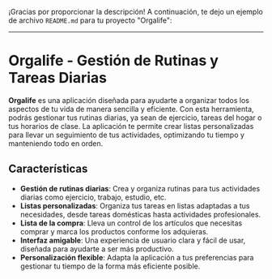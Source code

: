 ¡Gracias por proporcionar la descripción! A continuación, te dejo un ejemplo de archivo `README.md` para tu proyecto "Orgalife":

---

# Orgalife - Gestión de Rutinas y Tareas Diarias

**Orgalife** es una aplicación diseñada para ayudarte a organizar todos los aspectos de tu vida de manera sencilla y eficiente. Con esta herramienta, podrás gestionar tus rutinas diarias, ya sean de ejercicio, tareas del hogar o tus horarios de clase. La aplicación te permite crear listas personalizadas para llevar un seguimiento de tus actividades, optimizando tu tiempo y manteniendo todo en orden.

## Características

- **Gestión de rutinas diarias**: Crea y organiza rutinas para tus actividades diarias como ejercicio, trabajo, estudio, etc.
- **Listas personalizadas**: Organiza tus tareas en listas adaptadas a tus necesidades, desde tareas domésticas hasta actividades profesionales.
- **Lista de la compra**: Lleva un control de los artículos que necesitas comprar y marca los productos conforme los adquieras.
- **Interfaz amigable**: Una experiencia de usuario clara y fácil de usar, diseñada para ayudarte a ser más productivo.
- **Personalización flexible**: Adapta la aplicación a tus preferencias para gestionar tu tiempo de la forma más eficiente posible.